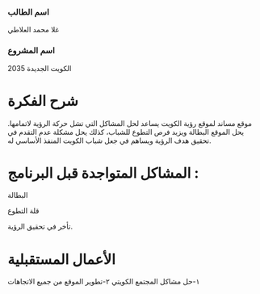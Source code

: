 
  
### اسم الطالب

 غلا محمد العلاطي 

### اسم المشروع

الكويت الجديدة  2035


# شرح الفكرة

موقع مساند لموقع رؤية الكويت يساعد لحل المشاكل التي تشل حركة الرؤية لاتمامها. يحل الموقع البطالة ويزيد فرص التطوع للشباب، كذلك يحل مشكلة عدم التقدم في تحقيق هدف الرؤية ويساهم في جعل شباب الكويت المنفذ الأساسي له.


 # المشاكل المتواجدة قبل البرنامج :
 
البطالة

قلة التطوع

تأخر في تحقيق الرؤية.


# الأعمال المستقبلية

١-حل مشاكل المجتمع الكويتي
٢-تطوير الموقع من جميع الاتجاهات


</div>



